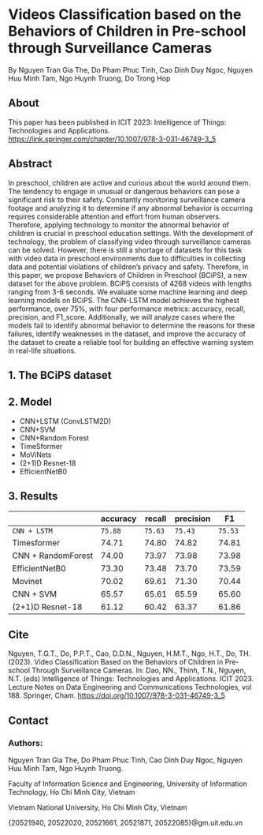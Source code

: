 # Videos Classification based on the Behaviors of Children in Pre-school through Surveillance Cameras
By 
Nguyen Tran Gia The,
Do Pham Phuc Tinh, 
Cao Dinh Duy Ngoc,
Nguyen Huu Minh Tam, 
Ngo Huynh Truong, 
Do Trong Hop

## About
This paper has been published in ICIT 2023: Intelligence of Things: Technologies and Applications.
https://link.springer.com/chapter/10.1007/978-3-031-46749-3_5
## Abstract 
In preschool, children are active and curious about the world around them. The tendency to engage in unusual or dangerous behaviors can pose a significant risk to their safety. Constantly monitoring surveillance camera footage and analyzing it to determine if any abnormal behavior is occurring requires considerable attention and effort from human observers. Therefore, applying technology to monitor the abnormal behavior of children is crucial in preschool education settings. With the development of technology, the problem of classifying video through surveillance cameras can be solved. However, there is still a shortage of datasets for this task with video data in preschool environments due to difficulties in collecting data and potential violations of children’s privacy and safety. Therefore, in this paper, we propose Behaviors of Children in Preschool (BCiPS), a new dataset for the above problem. BCiPS consists of 4268 videos with lengths ranging from 3-6 seconds. We evaluate some machine learning and deep learning models on BCiPS. The CNN-LSTM model achieves the highest performance, over 75\%, with four performance metrics: accuracy, recall, precision, and F1_score. Additionally, we will analyze cases where the models fail to identify abnormal behavior to determine the reasons for these failures, identify weaknesses in the dataset, and improve the accuracy of the dataset to create a reliable tool for building an effective warning system in real-life situations.

## 1. The BCiPS dataset

## 2. Model
- CNN+LSTM (ConvLSTM2D)
- CNN+SVM
- CNN+Random Forest
- TimeSformer
- MoViNets
- (2+1)D Resnet-18
- EfficientNetB0

## 3. Results
|      | accuracy | recall | precision | F1 |
|--------------|----------|----------|---------|---------|
| `CNN + LSTM` | `75.88` | `75.63` | `75.43` | `75.53` |
| Timesformer | 74.71 | 74.80 | 74.82 | 74.81 |
| CNN + RandomForest  | 74.00 | 73.97 | 73.98 | 73.98 |
| EfficientNetB0  | 73.30 | 73.48 | 73.70 | 73.59 |
| Movinet  | 70.02 | 69.61 | 71.30 | 70.44 |
| CNN + SVM  | 65.57 | 65.61 | 65.59 | 65.60 |
| (2+1)D Resnet-18 | 61.12 | 60.42 | 63.37 | 61.86 |

## Cite

Nguyen, T.G.T., Do, P.P.T., Cao, D.D.N., Nguyen, H.M.T., Ngo, H.T., Do, TH. (2023). Video Classification Based on the Behaviors of Children in Pre-school Through Surveillance Cameras. In: Dao, NN., Thinh, T.N., Nguyen, N.T. (eds) Intelligence of Things: Technologies and Applications. ICIT 2023. Lecture Notes on Data Engineering and Communications Technologies, vol 188. Springer, Cham. https://doi.org/10.1007/978-3-031-46749-3_5


## Contact
### Authors:
Nguyen Tran Gia The, Do Pham Phuc Tinh,  Cao Dinh Duy Ngoc, Nguyen Huu Minh Tam, Ngo Huynh Truong.

Faculty of Information Science and Engineering, University of Information Technology, Ho Chi Minh City, Vietnam

Vietnam National University, Ho Chi Minh City, Vietnam

{20521940, 20522020, 20521661, 20521871, 20522085}@gm.uit.edu.vn
